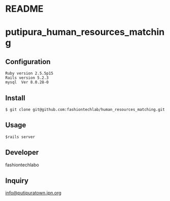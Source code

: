 # README

# putipura_human_resources_matching

## Configuration
```
Ruby version 2.5.5p15
Rails version 5.2.3
mysql  Ver 8.0.28-0
```

## Install
```
$ git clone git@github.com:fashiontechlab/human_resources_matching.git
```

## Usage
```
$rails server
```

## Developer
fashiontechlabo

## Inquiry
info@putipuratown.jpn.org
